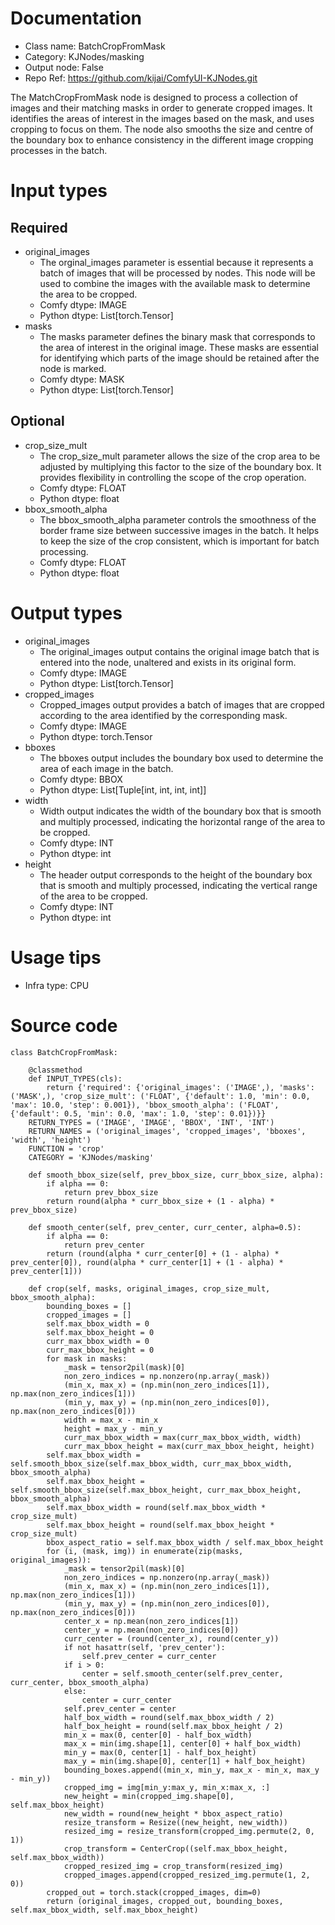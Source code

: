 # Documentation
- Class name: BatchCropFromMask
- Category: KJNodes/masking
- Output node: False
- Repo Ref: https://github.com/kijai/ComfyUI-KJNodes.git

The MatchCropFromMask node is designed to process a collection of images and their matching masks in order to generate cropped images. It identifies the areas of interest in the images based on the mask, and uses cropping to focus on them. The node also smooths the size and centre of the boundary box to enhance consistency in the different image cropping processes in the batch.

# Input types
## Required
- original_images
    - The orginal_images parameter is essential because it represents a batch of images that will be processed by nodes. This node will be used to combine the images with the available mask to determine the area to be cropped.
    - Comfy dtype: IMAGE
    - Python dtype: List[torch.Tensor]
- masks
    - The masks parameter defines the binary mask that corresponds to the area of interest in the original image. These masks are essential for identifying which parts of the image should be retained after the node is marked.
    - Comfy dtype: MASK
    - Python dtype: List[torch.Tensor]
## Optional
- crop_size_mult
    - The crop_size_mult parameter allows the size of the crop area to be adjusted by multiplying this factor to the size of the boundary box. It provides flexibility in controlling the scope of the crop operation.
    - Comfy dtype: FLOAT
    - Python dtype: float
- bbox_smooth_alpha
    - The bbox_smooth_alpha parameter controls the smoothness of the border frame size between successive images in the batch. It helps to keep the size of the crop consistent, which is important for batch processing.
    - Comfy dtype: FLOAT
    - Python dtype: float

# Output types
- original_images
    - The original_images output contains the original image batch that is entered into the node, unaltered and exists in its original form.
    - Comfy dtype: IMAGE
    - Python dtype: List[torch.Tensor]
- cropped_images
    - Cropped_images output provides a batch of images that are cropped according to the area identified by the corresponding mask.
    - Comfy dtype: IMAGE
    - Python dtype: torch.Tensor
- bboxes
    - The bboxes output includes the boundary box used to determine the area of each image in the batch.
    - Comfy dtype: BBOX
    - Python dtype: List[Tuple[int, int, int, int]]
- width
    - Width output indicates the width of the boundary box that is smooth and multiply processed, indicating the horizontal range of the area to be cropped.
    - Comfy dtype: INT
    - Python dtype: int
- height
    - The header output corresponds to the height of the boundary box that is smooth and multiply processed, indicating the vertical range of the area to be cropped.
    - Comfy dtype: INT
    - Python dtype: int

# Usage tips
- Infra type: CPU

# Source code
```
class BatchCropFromMask:

    @classmethod
    def INPUT_TYPES(cls):
        return {'required': {'original_images': ('IMAGE',), 'masks': ('MASK',), 'crop_size_mult': ('FLOAT', {'default': 1.0, 'min': 0.0, 'max': 10.0, 'step': 0.001}), 'bbox_smooth_alpha': ('FLOAT', {'default': 0.5, 'min': 0.0, 'max': 1.0, 'step': 0.01})}}
    RETURN_TYPES = ('IMAGE', 'IMAGE', 'BBOX', 'INT', 'INT')
    RETURN_NAMES = ('original_images', 'cropped_images', 'bboxes', 'width', 'height')
    FUNCTION = 'crop'
    CATEGORY = 'KJNodes/masking'

    def smooth_bbox_size(self, prev_bbox_size, curr_bbox_size, alpha):
        if alpha == 0:
            return prev_bbox_size
        return round(alpha * curr_bbox_size + (1 - alpha) * prev_bbox_size)

    def smooth_center(self, prev_center, curr_center, alpha=0.5):
        if alpha == 0:
            return prev_center
        return (round(alpha * curr_center[0] + (1 - alpha) * prev_center[0]), round(alpha * curr_center[1] + (1 - alpha) * prev_center[1]))

    def crop(self, masks, original_images, crop_size_mult, bbox_smooth_alpha):
        bounding_boxes = []
        cropped_images = []
        self.max_bbox_width = 0
        self.max_bbox_height = 0
        curr_max_bbox_width = 0
        curr_max_bbox_height = 0
        for mask in masks:
            _mask = tensor2pil(mask)[0]
            non_zero_indices = np.nonzero(np.array(_mask))
            (min_x, max_x) = (np.min(non_zero_indices[1]), np.max(non_zero_indices[1]))
            (min_y, max_y) = (np.min(non_zero_indices[0]), np.max(non_zero_indices[0]))
            width = max_x - min_x
            height = max_y - min_y
            curr_max_bbox_width = max(curr_max_bbox_width, width)
            curr_max_bbox_height = max(curr_max_bbox_height, height)
        self.max_bbox_width = self.smooth_bbox_size(self.max_bbox_width, curr_max_bbox_width, bbox_smooth_alpha)
        self.max_bbox_height = self.smooth_bbox_size(self.max_bbox_height, curr_max_bbox_height, bbox_smooth_alpha)
        self.max_bbox_width = round(self.max_bbox_width * crop_size_mult)
        self.max_bbox_height = round(self.max_bbox_height * crop_size_mult)
        bbox_aspect_ratio = self.max_bbox_width / self.max_bbox_height
        for (i, (mask, img)) in enumerate(zip(masks, original_images)):
            _mask = tensor2pil(mask)[0]
            non_zero_indices = np.nonzero(np.array(_mask))
            (min_x, max_x) = (np.min(non_zero_indices[1]), np.max(non_zero_indices[1]))
            (min_y, max_y) = (np.min(non_zero_indices[0]), np.max(non_zero_indices[0]))
            center_x = np.mean(non_zero_indices[1])
            center_y = np.mean(non_zero_indices[0])
            curr_center = (round(center_x), round(center_y))
            if not hasattr(self, 'prev_center'):
                self.prev_center = curr_center
            if i > 0:
                center = self.smooth_center(self.prev_center, curr_center, bbox_smooth_alpha)
            else:
                center = curr_center
            self.prev_center = center
            half_box_width = round(self.max_bbox_width / 2)
            half_box_height = round(self.max_bbox_height / 2)
            min_x = max(0, center[0] - half_box_width)
            max_x = min(img.shape[1], center[0] + half_box_width)
            min_y = max(0, center[1] - half_box_height)
            max_y = min(img.shape[0], center[1] + half_box_height)
            bounding_boxes.append((min_x, min_y, max_x - min_x, max_y - min_y))
            cropped_img = img[min_y:max_y, min_x:max_x, :]
            new_height = min(cropped_img.shape[0], self.max_bbox_height)
            new_width = round(new_height * bbox_aspect_ratio)
            resize_transform = Resize((new_height, new_width))
            resized_img = resize_transform(cropped_img.permute(2, 0, 1))
            crop_transform = CenterCrop((self.max_bbox_height, self.max_bbox_width))
            cropped_resized_img = crop_transform(resized_img)
            cropped_images.append(cropped_resized_img.permute(1, 2, 0))
        cropped_out = torch.stack(cropped_images, dim=0)
        return (original_images, cropped_out, bounding_boxes, self.max_bbox_width, self.max_bbox_height)
```